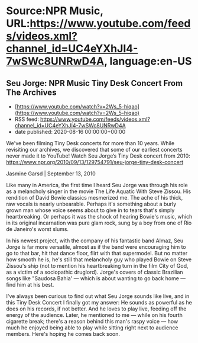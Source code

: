 # Source:NPR Music, URL:https://www.youtube.com/feeds/videos.xml?channel_id=UC4eYXhJI4-7wSWc8UNRwD4A, language:en-US

## Seu Jorge: NPR Music Tiny Desk Concert From The Archives
 - [https://www.youtube.com/watch?v=2Ws_5-hiqao](https://www.youtube.com/watch?v=2Ws_5-hiqao)
 - RSS feed: https://www.youtube.com/feeds/videos.xml?channel_id=UC4eYXhJI4-7wSWc8UNRwD4A
 - date published: 2020-08-16 00:00:00+00:00

We've been filming Tiny Desk concerts for more than 10 years. While revisiting our archives, we discovered that some of our earliest concerts never made it to YouTube! 
Watch Seu Jorge’s Tiny Desk concert from 2010: https://www.npr.org/2010/09/13/129754791/seu-jorge-tiny-desk-concert


Jasmine Garsd | September 13, 2010

Like many in America, the first time I heard Seu Jorge was through his role as a melancholy singer in the movie The Life Aquatic With Steve Zissou. His rendition of David Bowie classics mesmerized me. The ache of his thick, raw vocals is nearly unbearable. Perhaps it's something about a burly grown man whose voice seems about to give in to tears that's simply heartbreaking. Or perhaps it was the shock of hearing Bowie's music, which in its original incarnation was pure glam rock, sung by a boy from one of Rio de Janeiro's worst slums.

In his newest project, with the company of his fantastic band Almaz, Seu Jorge is far more versatile, almost as if the band were encouraging him to go to that bar, hit that dance floor, flirt with that supermodel. But no matter how smooth he is, he's still that melancholy guy who played Bowie on Steve Zissou's ship (not to mention his heartbreaking turn in the film City of God, as a victim of a sociopathic druglord). Jorge's covers of classic Brazilian songs like "Saudosa Bahia' — which is about wanting to go back home — find him at his best.

I've always been curious to find out what Seu Jorge sounds like live, and in this Tiny Desk Concert I finally got my answer: He sounds as powerful as he does on his records, if not better. And he loves to play live, feeding off the energy of the audience. Later, he mentioned to me — while on his fourth cigarette break; there's a reason behind this man's raspy voice — how much he enjoyed being able to play while sitting right next to audience members. Here's hoping he comes back soon.


